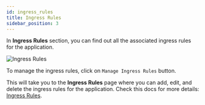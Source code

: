 ```yaml
---
id: ingress_rules
title: Ingress Rules
sidebar_position: 3
---
```


In **Ingress Rules** section, you can find out all the associated ingress rules for the application.

![Ingress Rules](/assets/application-ingress-rules.png)

To manage the ingress rules, click on `Manage Ingress Rules` button. 

This will take you to the **Ingress Rules** page where you can add, edit, and delete the ingress rules for the application. Check this docs for more details: [Ingress Rules](/docs/dashboard/ingress-rules).